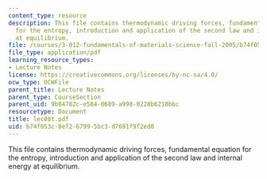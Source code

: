 ```yaml
---
content_type: resource
description: This file contains thermodynamic driving forces, fundamental equation
  for the entropy, introduction and application of the second law and internal energy
  at equilibrium.
file: /courses/3-012-fundamentals-of-materials-science-fall-2005/b74f053c8ef267995bc3d7691f9f2ed0_lec08t.pdf
file_type: application/pdf
learning_resource_types:
- Lecture Notes
license: https://creativecommons.org/licenses/by-nc-sa/4.0/
ocw_type: OCWFile
parent_title: Lecture Notes
parent_type: CourseSection
parent_uid: 9b84782c-e584-0689-a998-0228b6218bbc
resourcetype: Document
title: lec08t.pdf
uid: b74f053c-8ef2-6799-5bc3-d7691f9f2ed0
---
```

This file contains thermodynamic driving forces, fundamental equation for the entropy, introduction and application of the second law and internal energy at equilibrium.